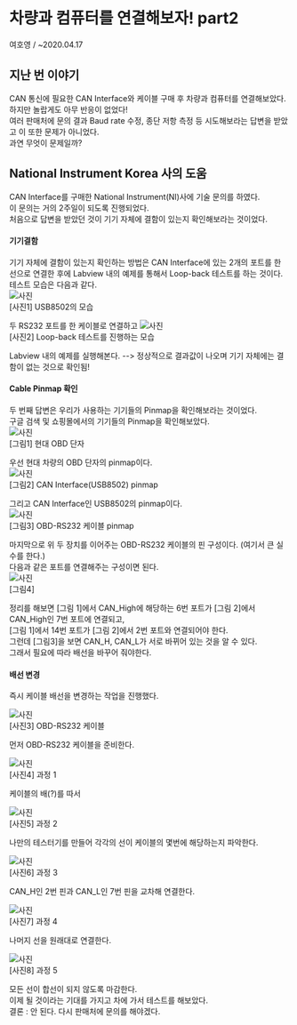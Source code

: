 # 차량과 컴퓨터를 연결해보자! part2
여호영 / ~2020.04.17

## 지난 번 이야기
CAN 통신에 필요한 CAN Interface와 케이블 구매 후 차량과 컴퓨터를 연결해보았다.    
하지만 놀랍게도 아무 반응이 없었다!    
여러 판매처에 문의 결과 Baud rate 수정, 종단 저항 측정 등 시도해보라는 답변을 받았고 이 또한 문제가 아니었다.    
과연 무엇이 문제일까?

## National Instrument Korea 사의 도움
CAN Interface를 구매한 National Instrument(NI)사에 기술 문의를 하였다.    
이 문의는 거의 2주일이 되도록 진행되었다.    
처음으로 답변을 받았던 것이 기기 자체에 결함이 있는지 확인해보라는 것이었다.

#### 기기결함    
기기 자체에 결함이 있는지 확인하는 방법은 CAN Interface에 있는 2개의 포트를 한 선으로 연결한 후에 Labview 내의 예제를 통해서 Loop-back 테스트를 하는 것이다.    
테스트 모습은 다음과 같다.    
![사진](./media/loop_back1.jpg)    
[사진1] USB8502의 모습    

두 RS232 포트를 한 케이블로 연결하고
![사진](./media/loop_back2.jpg)    
[사진2] Loop-back 테스트를 진행하는 모습    

Labview 내의 예제를 실행해본다. --> 정상적으로 결과값이 나오며 기기 자체에는 결함이 없는 것으로 확인됨!

#### Cable Pinmap 확인
두 번째 답변은 우리가 사용하는 기기들의 Pinmap을 확인해보라는 것이었다.    
구글 검색 및 쇼핑몰에서의 기기들의 Pinmap을 확인해보았다.    
![사진](./media/pinmap_OBD.jpg)    
[그림1] 현대 OBD 단자    

우선 현대 차량의 OBD 단자의 pinmap이다.    
![사진](./media/pinmap_usb8502.jpg)   
[그림2] CAN Interface(USB8502) pinmap    

그리고 CAN Interface인 USB8502의 pinmap이다.    
![사진](./media/pinmap_cable1.PNG)    
[그림3] OBD-RS232 케이블 pinmap    

마지막으로 위 두 장치를 이어주는 OBD-RS232 케이블의 핀 구성이다. (여기서 큰 실수를 한다.)    
다음과 같은 포트를 연결해주는 구성이면 된다.    
![사진](./media/pinmap_map.PNG)    
[그림4]    

정리를 해보면 [그림 1]에서 CAN_High에 해당하는 6번 포트가 [그림 2]에서 CAN_High인 7번 포트에 연결되고,    
[그림 1]에서 14번 포트가 [그림 2]에서 2번 포트와 연결되어야 한다.    
그런데 [그림3]을 보면 CAN_H, CAN_L가 서로 바뀌어 있는 것을 알 수 있다.   
그래서 필요에 따라 배선을 바꾸어 줘야한다.

#### 배선 변경
즉시 케이블 배선을 변경하는 작업을 진행했다.    

![사진](./media/cable_mod1.jpg)    
[사진3] OBD-RS232 케이블    

먼저 OBD-RS232 케이블을 준비한다.    

![사진](./media/cable_mod2.jpg)    
[사진4] 과정 1    

케이블의 배(?)를 따서    

![사진](./media/cable_mod3.jpg)    
[사진5] 과정 2    

나만의 테스터기를 만들어 각각의 선이 케이블의 몇번에 해당하는지 파악한다.

![사진](./media/cable_mod4.jpg)    
[사진6] 과정 3

CAN_H인 2번 핀과 CAN_L인 7번 핀을 교차해 연결한다.

![사진](./media/cable_mod5.jpg)    
[사진7] 과정 4

나머지 선을 원래대로 연결한다.

![사진](./media/cable_mod6.jpg)    
[사진8] 과정 5    

모든 선이 합선이 되지 않도록 마감한다.    
이제 될 것이라는 기대를 가지고 차에 가서 테스트를 해보았다.    
결론 : 안 된다. 다시 판매처에 문의를 해야겠다.
